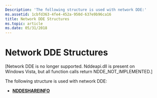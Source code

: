 ```yaml
---
Description: 'The following structure is used with network DDE:'
ms.assetid: 1cbfd363-4fe4-452a-950d-637e9b96ca16
title: Network DDE Structures
ms.topic: article
ms.date: 05/31/2018
---
```


# Network DDE Structures

\[Network DDE is no longer supported. Nddeapi.dll is present on Windows Vista, but all function calls return NDDE\_NOT\_IMPLEMENTED.\]

The following structure is used with network DDE:

-   [**NDDESHAREINFO**](nddeshareinfo-str.md)

 

 



